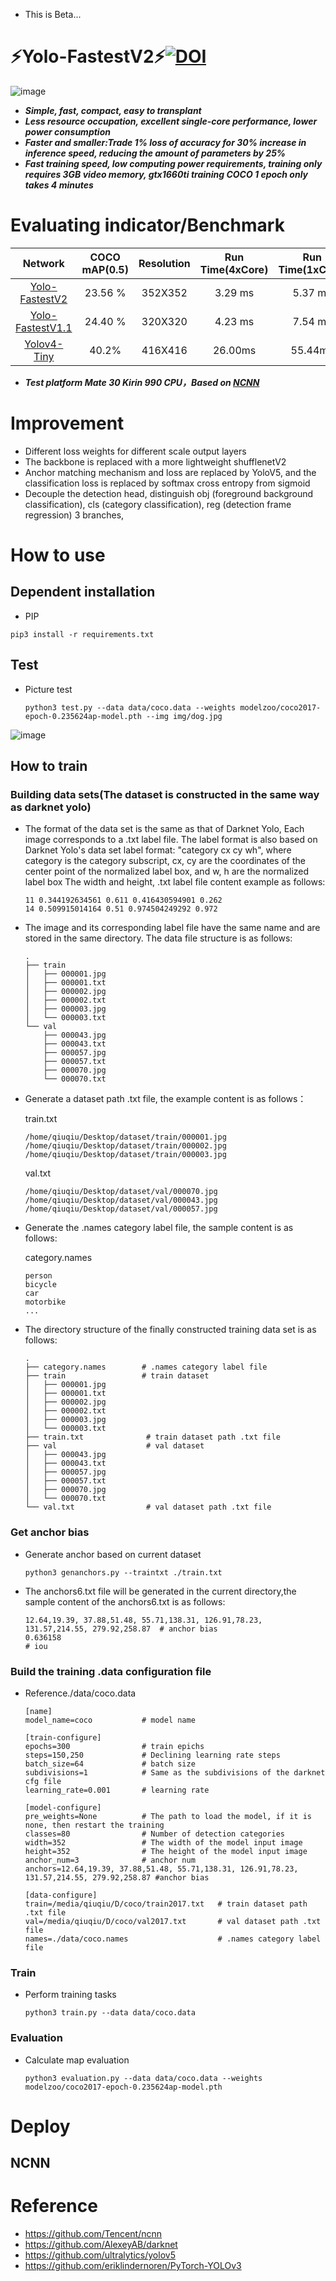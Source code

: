 * This is Beta...
# :zap:Yolo-FastestV2:zap:[![DOI](https://zenodo.org/badge/386585431.svg)](https://zenodo.org/badge/latestdoi/386585431)
![image](https://github.com/dog-qiuqiu/Yolo-FastestV2/blob/main/img/demo.png)
* ***Simple, fast, compact, easy to transplant***
* ***Less resource occupation, excellent single-core performance, lower power consumption***
* ***Faster and smaller:Trade 1% loss of accuracy for 30% increase in inference speed, reducing the amount of parameters by 25%***
* ***Fast training speed, low computing power requirements, training only requires 3GB video memory, gtx1660ti training COCO 1 epoch only takes 4 minutes***
# Evaluating indicator/Benchmark
Network|COCO mAP(0.5)|Resolution|Run Time(4xCore)|Run Time(1xCore)|FLOPs(G)|Params(M)
:---:|:---:|:---:|:---:|:---:|:---:|:---:
[Yolo-FastestV2](https://github.com/dog-qiuqiu/Yolo-FastestV2/tree/main/modelzoo)|23.56 %|352X352|3.29 ms|5.37 ms|0.212|0.25M
[Yolo-FastestV1.1](https://github.com/dog-qiuqiu/Yolo-Fastest/tree/master/ModelZoo/yolo-fastest-1.1_coco)|24.40 %|320X320|4.23 ms|7.54 ms|0.252|0.35M
[Yolov4-Tiny](https://raw.githubusercontent.com/AlexeyAB/darknet/master/cfg/yolov4-tiny.cfg)|40.2%|416X416|26.00ms|55.44ms|6.9|5.77M

* ***Test platform Mate 30 Kirin 990 CPU，Based on [NCNN](https://github.com/Tencent/ncnn)***
# Improvement
* Different loss weights for different scale output layers
* The backbone is replaced with a more lightweight shufflenetV2
* Anchor matching mechanism and loss are replaced by YoloV5, and the classification loss is replaced by softmax cross entropy from sigmoid
* Decouple the detection head, distinguish obj (foreground background classification), cls (category classification), reg (detection frame regression) 3 branches,  
# How to use
## Dependent installation
  * PIP
  ```
  pip3 install -r requirements.txt
  ```
## Test
* Picture test
  ```
  python3 test.py --data data/coco.data --weights modelzoo/coco2017-epoch-0.235624ap-model.pth --img img/dog.jpg
  ```
![image](https://github.com/dog-qiuqiu/Yolo-FastestV2/blob/main/img/dog_result.png)
## How to train
### Building data sets(The dataset is constructed in the same way as darknet yolo)
* The format of the data set is the same as that of Darknet Yolo, Each image corresponds to a .txt label file. The label format is also based on Darknet Yolo's data set label format: "category cx cy wh", where category is the category subscript, cx, cy are the coordinates of the center point of the normalized label box, and w, h are the normalized label box The width and height, .txt label file content example as follows:
  ```
  11 0.344192634561 0.611 0.416430594901 0.262
  14 0.509915014164 0.51 0.974504249292 0.972
  ```
* The image and its corresponding label file have the same name and are stored in the same directory. The data file structure is as follows:
  ```
  .
  ├── train
  │   ├── 000001.jpg
  │   ├── 000001.txt
  │   ├── 000002.jpg
  │   ├── 000002.txt
  │   ├── 000003.jpg
  │   └── 000003.txt
  └── val
      ├── 000043.jpg
      ├── 000043.txt
      ├── 000057.jpg
      ├── 000057.txt
      ├── 000070.jpg
      └── 000070.txt
  ```
* Generate a dataset path .txt file, the example content is as follows：
  
  train.txt
  ```
  /home/qiuqiu/Desktop/dataset/train/000001.jpg
  /home/qiuqiu/Desktop/dataset/train/000002.jpg
  /home/qiuqiu/Desktop/dataset/train/000003.jpg
  ```
  val.txt
  ```
  /home/qiuqiu/Desktop/dataset/val/000070.jpg
  /home/qiuqiu/Desktop/dataset/val/000043.jpg
  /home/qiuqiu/Desktop/dataset/val/000057.jpg
  ```
* Generate the .names category label file, the sample content is as follows:
 
  category.names
  ```
  person
  bicycle
  car
  motorbike
  ...
  
  ```
* The directory structure of the finally constructed training data set is as follows:
  ```
  .
  ├── category.names        # .names category label file
  ├── train                 # train dataset
  │   ├── 000001.jpg
  │   ├── 000001.txt
  │   ├── 000002.jpg
  │   ├── 000002.txt
  │   ├── 000003.jpg
  │   └── 000003.txt
  ├── train.txt              # train dataset path .txt file
  ├── val                    # val dataset
  │   ├── 000043.jpg
  │   ├── 000043.txt
  │   ├── 000057.jpg
  │   ├── 000057.txt
  │   ├── 000070.jpg
  │   └── 000070.txt
  └── val.txt                # val dataset path .txt file

  ```
### Get anchor bias
* Generate anchor based on current dataset
  ```
  python3 genanchors.py --traintxt ./train.txt
  ```
* The anchors6.txt file will be generated in the current directory,the sample content of the anchors6.txt is as follows:
  ```
  12.64,19.39, 37.88,51.48, 55.71,138.31, 126.91,78.23, 131.57,214.55, 279.92,258.87  # anchor bias
  0.636158                                                                             # iou
  ```
### Build the training .data configuration file
* Reference./data/coco.data
  ```
  [name]
  model_name=coco           # model name

  [train-configure]
  epochs=300                # train epichs
  steps=150,250             # Declining learning rate steps
  batch_size=64             # batch size
  subdivisions=1            # Same as the subdivisions of the darknet cfg file
  learning_rate=0.001       # learning rate

  [model-configure]
  pre_weights=None          # The path to load the model, if it is none, then restart the training
  classes=80                # Number of detection categories
  width=352                 # The width of the model input image
  height=352                # The height of the model input image
  anchor_num=3              # anchor num
  anchors=12.64,19.39, 37.88,51.48, 55.71,138.31, 126.91,78.23, 131.57,214.55, 279.92,258.87 #anchor bias

  [data-configure]
  train=/media/qiuqiu/D/coco/train2017.txt   # train dataset path .txt file
  val=/media/qiuqiu/D/coco/val2017.txt       # val dataset path .txt file 
  names=./data/coco.names                    # .names category label file
  ```
### Train
* Perform training tasks
  ```
  python3 train.py --data data/coco.data
  ```
### Evaluation
* Calculate map evaluation
  ```
  python3 evaluation.py --data data/coco.data --weights modelzoo/coco2017-epoch-0.235624ap-model.pth
  ```
# Deploy
## NCNN
# Reference
* https://github.com/Tencent/ncnn
* https://github.com/AlexeyAB/darknet
* https://github.com/ultralytics/yolov5
* https://github.com/eriklindernoren/PyTorch-YOLOv3
